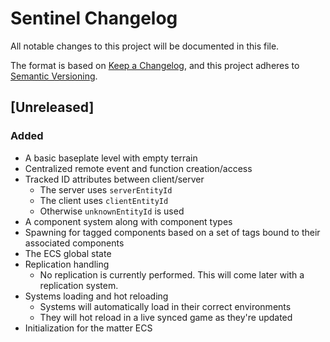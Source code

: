 # Sentinel Changelog

All notable changes to this project will be documented in this file.

The format is based on [Keep a Changelog][kac], and this project adheres to
[Semantic Versioning][semver].

[kac]: https://keepachangelog.com/en/1.1.0/
[semver]: https://semver.org/spec/v2.0.0.html

## [Unreleased]

### Added

- A basic baseplate level with empty terrain
- Centralized remote event and function creation/access
- Tracked ID attributes between client/server
  - The server uses `serverEntityId`
  - The client uses `clientEntityId`
  - Otherwise `unknownEntityId` is used
- A component system along with component types
- Spawning for tagged components based on a set of tags bound to their
  associated components
- The ECS global state
- Replication handling
  - No replication is currently performed. This will come later with a
    replication system.
- Systems loading and hot reloading
  - Systems will automatically load in their correct environments
  - They will hot reload in a live synced game as they're updated
- Initialization for the matter ECS
